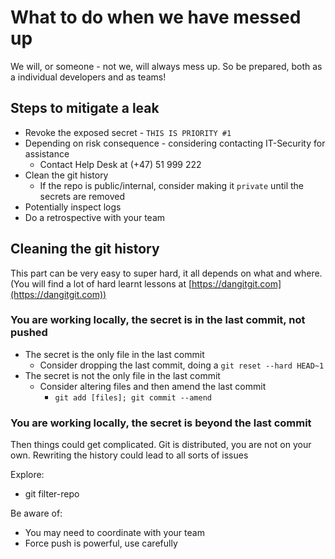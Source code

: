 # What to do when we have messed up

We will, or someone - not we, will always mess up. So be prepared, both as a individual developers and as teams!

## Steps to mitigate a leak

- Revoke the exposed secret - `THIS IS PRIORITY #1`
- Depending on risk consequence - considering contacting IT-Security for assistance
  - Contact Help Desk at (+47) 51 999 222
- Clean the git history
  - If the repo is public/internal, consider making it `private` until the secrets are removed
- Potentially inspect logs
- Do a retrospective with your team

## Cleaning the git history

This part can be very easy to super hard, it all depends on what and where. (You will find a lot of hard learnt lessons at [https://dangitgit.com](https://dangitgit.com))

### You are working locally, the secret is in the last commit, not pushed

- The secret is the only file in the last commit
  - Consider dropping the last commit, doing a `git reset --hard HEAD~1`
- The secret is not the only file in the last commit
  - Consider altering files and then amend the last commit
    - `git add [files]; git commit --amend`

### You are working locally, the secret is beyond the last commit

Then things could get complicated. Git is distributed, you are not on your own. Rewriting the history could lead to all sorts of issues

Explore:

- git filter-repo

Be aware of:

- You may need to coordinate with your team
- Force push is powerful, use carefully
